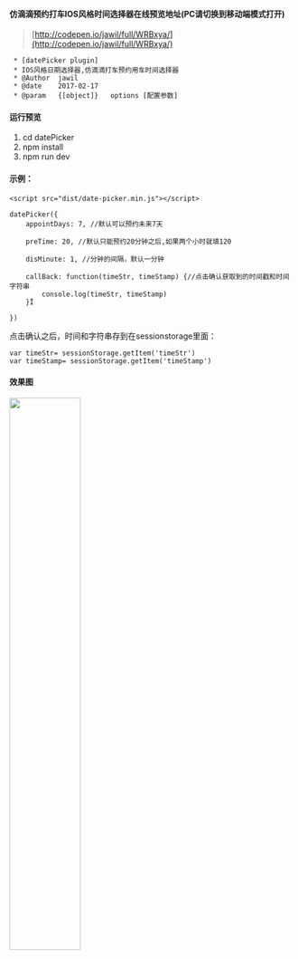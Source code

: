 #### 仿滴滴预约打车IOS风格时间选择器在线预览地址(PC请切换到移动端模式打开)

>[http://codepen.io/jawil/full/WRBxya/](http://codepen.io/jawil/full/WRBxya/)

 ```
  * [datePicker plugin]
  * IOS风格日期选择器,仿滴滴打车预约用车时间选择器
  * @Author  jawil
  * @date    2017-02-17
  * @param   {[object]}   options [配置参数]
 ```

#### 运行预览

1. cd datePicker
2. npm install
3. npm run dev


#### 示例：

 ```
 <script src="dist/date-picker.min.js"></script>
 
 datePicker({
     appointDays: 7, //默认可以预约未来7天
     
     preTime: 20, //默认只能预约20分钟之后,如果两个小时就填120
     
     disMinute: 1, //分钟的间隔，默认一分钟

     callBack: function(timeStr, timeStamp) {//点击确认获取到的时间戳和时间字符串
         console.log(timeStr, timeStamp)
     }Ï
     
 })
 ```
点击确认之后，时间和字符串存到在sessionstorage里面：

```
var timeStr= sessionStorage.getItem('timeStr')
var timeStamp= sessionStorage.getItem('timeStamp')
```

#### 效果图

<img src="http://oo2r9rnzp.bkt.clouddn.com/WX20170411-212505@2x.png" width="50%" height="50%">

